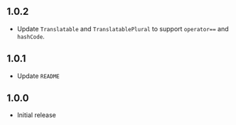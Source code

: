 ## 1.0.2
* Update `Translatable` and `TranslatablePlural` to support `operator==` and `hashCode`. 

## 1.0.1
* Update `README`

## 1.0.0

* Initial release
